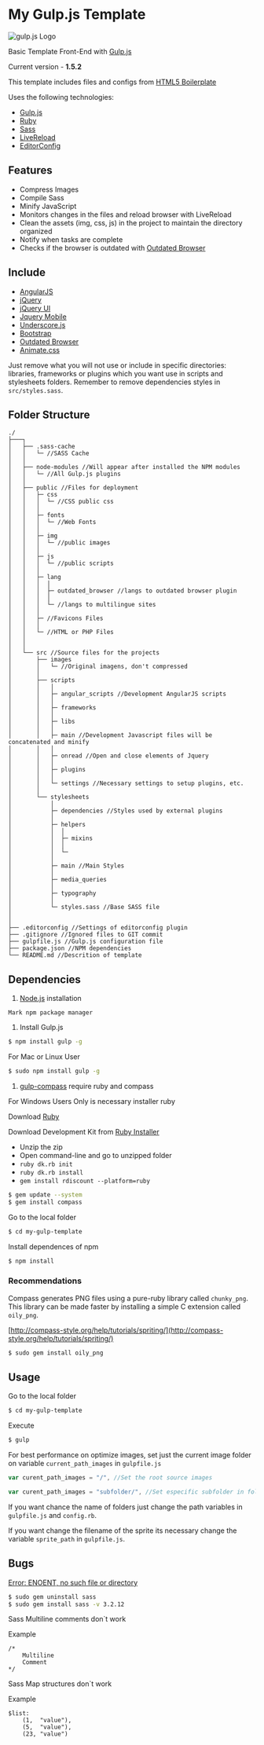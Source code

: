 # My Gulp.js Template

![gulp.js Logo](https://raw2.github.com/gulpjs/artwork/master/gulp.png)

Basic Template Front-End with [Gulp.js](http://gulpjs.com/)

Current version - **1.5.2**

<!-- Example [Gulp Template](http://tiagoporto.github.io/my-gulp-template/). -->

This template includes files and configs from [HTML5 Boilerplate](https://github.com/h5bp/html5-boilerplate)

Uses the following technologies:

* [Gulp.js](http://gulpjs.com/)
* [Ruby](https://www.ruby-lang.org/)
* [Sass](http://sass-lang.com/)
* [LiveReload](http://livereload.com/)
* [EditorConfig](http://editorconfig.org/)

## Features

* Compress Images
* Compile Sass
* Minify JavaScript
* Monitors changes in the files and reload browser with LiveReload
* Clean the assets (img, css, js) in the project to maintain the directory organized
* Notify when tasks are complete
* Checks if the browser is outdated with [Outdated Browser](http://outdatedbrowser.com/)

## Include

* [AngularJS](http://angularjs.org/)
* [jQuery](http://jquery.com/)
* [jQuery UI](http://jqueryui.com/)
* [Jquery Mobile](http://jquerymobile.com/)
* [Underscore.js](http://underscorejs.org/)
* [Bootstrap](http://getbootstrap.com/)
* [Outdated Browser](http://outdatedbrowser.com/)
* [Animate.css](https://github.com/daneden/animate.css)

Just remove what you will not use or include in specific directories: libraries, frameworks or plugins which you want use in scripts and stylesheets folders.
Remember to remove dependencies styles in `src/styles.sass`.


## Folder Structure

```
./
├───┐
│   ├── .sass-cache
│   │   └─ //SASS Cache
│   │
│   ├── node-modules //Will appear after installed the NPM modules
│   │   └─ //All Gulp.js plugins
│   │
│   ├── public //Files for deployment
│   │   ├─ css
│   │   │  └─ //CSS public css
│   │   │
│   │   ├─ fonts
│   │   │  └─ //Web Fonts
│   │   │
│   │   ├─ img
│   │   │  └─ //public images
│   │   │
│   │   ├─ js
│   │   │  └─ //public scripts
│   │   │
│   │   ├─ lang
│   │   │  │
│   │   │  ├─ outdated_browser //langs to outdated browser plugin
│   │   │  │
│   │   │  └─ //langs to multilingue sites
│   │   │
│   │   ├─ //Favicons Files
│   │   │
│   │   └─ //HTML or PHP Files
│   │
│   │
│   └── src //Source files for the projects
│       ├── images
│       │   └─ //Original imagens, don't compressed
│       │
│       ├── scripts
│       │   │
│       │   ├─ angular_scripts //Development AngularJS scripts
│       │   │
│       │   ├─ frameworks
│       │   │
│       │   ├─ libs
│       │   │
│       │   ├─ main //Development Javascript files will be concatenated and minify
│       │   │
│       │   ├─ onread //Open and close elements of Jquery
│       │   │
│       │   ├─ plugins
│       │   │
│       │   └─ settings //Necessary settings to setup plugins, etc.
│       │
│       └── stylesheets
│           │
│           ├─ dependencies //Styles used by external plugins
│           │
│           ├─ helpers
│           │  │
│			│  ├─ mixins
│           │  │
│           │  └─
│           │
│           ├─ main //Main Styles
│           │
│           ├─ media_queries
│           │
│           ├─ typography
│           │
│           └─ styles.sass //Base SASS file
│
│
├── .editorconfig //Settings of editorconfig plugin
├── .gitignore //Ignored files to GIT commit
├── gulpfile.js //Gulp.js configuration file
├── package.json //NPM dependencies
└── README.md //Descrition of template
```

## Dependencies

1. [Node.js](http://nodejs.org/) installation

  `Mark npm package manager`


1. Install Gulp.js

  ```sh
  $ npm install gulp -g
  ```

  For Mac or Linux User

  ```sh
  $ sudo npm install gulp -g
  ```


1. [gulp-compass](https://www.npmjs.org/package/gulp-compass) require ruby and compass

  For Windows Users Only is necessary installer ruby

  Download [Ruby](https://www.ruby-lang.org/pt/)

  Download Development Kit from [Ruby Installer](http://rubyinstaller.org/downloads/)

  * Unzip the zip
  * Open command-line and go to unzipped folder
  * `ruby dk.rb init`
  * `ruby dk.rb install`
  * `gem install rdiscount --platform=ruby`


```sh
$ gem update --system
$ gem install compass
```

Go to the local folder
```sh
$ cd my-gulp-template
```


Install dependences of npm
```sh
$ npm install
```

### Recommendations

Compass generates PNG files using a pure-ruby library called `chunky_png`. This library can be made faster by installing a simple C extension called `oily_png`.

[http://compass-style.org/help/tutorials/spriting/](http://compass-style.org/help/tutorials/spriting/)

```sh
$ sudo gem install oily_png
```


## Usage

Go to the local folder

```sh
$ cd my-gulp-template
```

Execute

```sh
$ gulp
```

For best performance on optimize images, set just the current image folder on variable `current_path_images` in `gulpfile.js`

```js
var curent_path_images = "/", //Set the root source images

var curent_path_images = "subfolder/", //Set especific subfolder in folder of source images
```

If you want chance the name of folders just change the path variables in `gulpfile.js` and `config.rb`.

If you want change the filename of the sprite its necessary change the variable `sprite_path` in `gulpfile.js`.


## Bugs

[Error: ENOENT, no such file or directory](https://github.com/appleboy/gulp-compass/issues/15)

```sh
$ sudo gem uninstall sass
$ sudo gem install sass -v 3.2.12
```

Sass Multiline comments don`t work

Example
```
/*
	Multiline
	Comment
*/
```

Sass Map structures don`t work

Example
```
$list:
	(1,  "value"),
	(5,  "value"),
	(23, "value")
```
